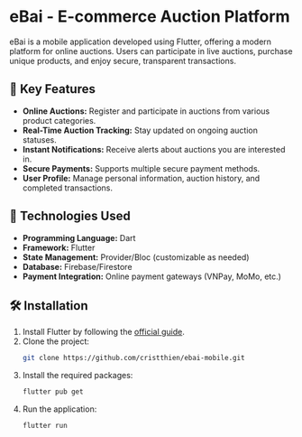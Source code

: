 # eBai - E-commerce Auction Platform

eBai is a mobile application developed using Flutter, offering a modern platform for online auctions. Users can participate in live auctions, purchase unique products, and enjoy secure, transparent transactions.

## 🚀 Key Features

- **Online Auctions:** Register and participate in auctions from various product categories.
- **Real-Time Auction Tracking:** Stay updated on ongoing auction statuses.
- **Instant Notifications:** Receive alerts about auctions you are interested in.
- **Secure Payments:** Supports multiple secure payment methods.
- **User Profile:** Manage personal information, auction history, and completed transactions.

## 📱 Technologies Used

- **Programming Language:** Dart
- **Framework:** Flutter
- **State Management:** Provider/Bloc (customizable as needed)
- **Database:** Firebase/Firestore
- **Payment Integration:** Online payment gateways (VNPay, MoMo, etc.)

## 🛠 Installation

1. Install Flutter by following the [official guide](https://docs.flutter.dev/get-started/install).
2. Clone the project:
   ```bash
   git clone https://github.com/cristthien/ebai-mobile.git
   ```
3. Install the required packages:
   ```bash
   flutter pub get
   ```
4. Run the application:
   ```bash
   flutter run
   ```
